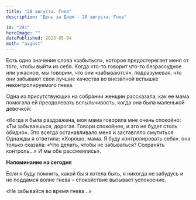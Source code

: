 ```yaml
---
title: "28 августа. Гнев"
description: "День за Днем - 28 августа. Гнев"

id: "241"
heroImage: ""
datePublished: 2023-05-04
moth: "avgust"
---
```


Есть одно значение слова «забыться», которое предостерегает меня от того,
чтобы выйти из себя. Когда кто-то говорит что-то безрассудное или ужасное, мы
говорим, что они «забываются», подразумевая, что они забывают свои лучшие
качества во внезапной вспышке неконтролируемого гнева.

Одна из присутствующих на собрании женщин рассказала, как ее мама помогала ей
преодолевать вспыльчивость, когда она была маленькой девочкой:

«Когда я была раздражена, моя мама говорила мне очень спокойно: «Ты
забываешься, дорогая. Говори спокойнее, и это не будет столь обидно». Это
всегда останавливало меня и заставляло смутиться. Однажды я ответила: «Хорошо,
мама. Я буду контролировать себя». она только сказала: «Что делать, чтобы не
забываться? Сохранять контроль…» И мы обе рассмеялись».

**Напоминание на сегодня**

Если я буду помнить, какой бы я хотела быть, я никогда не забудусь и не
поддамся волне гнева – спокойствие вызывает успокоение.

«Не забывайся во время гнева…»
